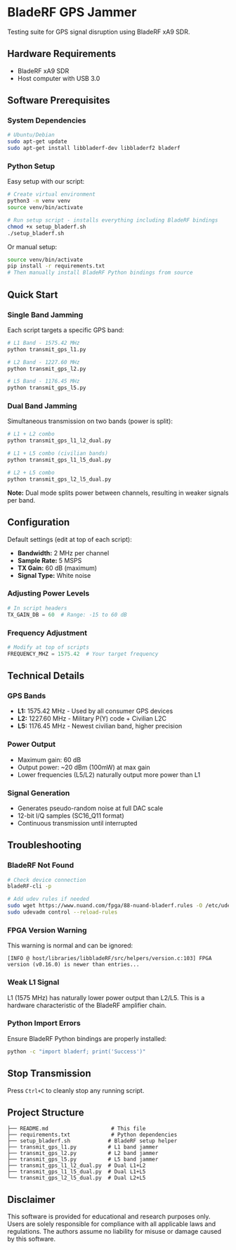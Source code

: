 # BladeRF GPS Jammer 

Testing suite for GPS signal disruption using BladeRF xA9 SDR.


## Hardware Requirements
- BladeRF xA9 SDR 
- Host computer with USB 3.0

## Software Prerequisites

### System Dependencies
```bash
# Ubuntu/Debian
sudo apt-get update
sudo apt-get install libbladerf-dev libbladerf2 bladerf
```

### Python Setup

Easy setup with our script:
```bash
# Create virtual environment
python3 -m venv venv
source venv/bin/activate

# Run setup script - installs everything including BladeRF bindings
chmod +x setup_bladerf.sh
./setup_bladerf.sh
```

Or manual setup:
```bash
source venv/bin/activate
pip install -r requirements.txt
# Then manually install BladeRF Python bindings from source
```

## Quick Start

### Single Band Jamming
Each script targets a specific GPS band:

```bash
# L1 Band - 1575.42 MHz 
python transmit_gps_l1.py

# L2 Band - 1227.60 MHz 
python transmit_gps_l2.py

# L5 Band - 1176.45 MHz 
python transmit_gps_l5.py
```

### Dual Band Jamming
Simultaneous transmission on two bands (power is split):

```bash
# L1 + L2 combo
python transmit_gps_l1_l2_dual.py

# L1 + L5 combo (civilian bands)
python transmit_gps_l1_l5_dual.py

# L2 + L5 combo
python transmit_gps_l2_l5_dual.py
```

**Note:** Dual mode splits power between channels, resulting in weaker signals per band.

## Configuration

Default settings (edit at top of each script):
- **Bandwidth:** 2 MHz per channel
- **Sample Rate:** 5 MSPS
- **TX Gain:** 60 dB (maximum)
- **Signal Type:** White noise

### Adjusting Power Levels
```python
# In script headers
TX_GAIN_DB = 60  # Range: -15 to 60 dB
```

### Frequency Adjustment
```python
# Modify at top of scripts
FREQUENCY_MHZ = 1575.42  # Your target frequency
```

## Technical Details

### GPS Bands
- **L1:** 1575.42 MHz - Used by all consumer GPS devices
- **L2:** 1227.60 MHz - Military P(Y) code + Civilian L2C
- **L5:** 1176.45 MHz - Newest civilian band, higher precision

### Power Output
- Maximum gain: 60 dB
- Output power: ~20 dBm (100mW) at max gain
- Lower frequencies (L5/L2) naturally output more power than L1

### Signal Generation
- Generates pseudo-random noise at full DAC scale
- 12-bit I/Q samples (SC16_Q11 format)
- Continuous transmission until interrupted

## Troubleshooting

### BladeRF Not Found
```bash
# Check device connection
bladeRF-cli -p

# Add udev rules if needed
sudo wget https://www.nuand.com/fpga/88-nuand-bladerf.rules -O /etc/udev/rules.d/88-nuand-bladerf.rules
sudo udevadm control --reload-rules
```

### FPGA Version Warning
This warning is normal and can be ignored:
```
[INFO @ host/libraries/libbladeRF/src/helpers/version.c:103] FPGA version (v0.16.0) is newer than entries...
```
### Weak L1 Signal
L1 (1575 MHz) has naturally lower power output than L2/L5. This is a hardware characteristic of the BladeRF amplifier chain.

### Python Import Errors
Ensure BladeRF Python bindings are properly installed:
```bash
python -c "import bladerf; print('Success')"
```
## Stop Transmission
Press `Ctrl+C` to cleanly stop any running script.

## Project Structure
```
├── README.md                    # This file
├── requirements.txt             # Python dependencies
├── setup_bladerf.sh            # BladeRF setup helper
├── transmit_gps_l1.py          # L1 band jammer
├── transmit_gps_l2.py          # L2 band jammer
├── transmit_gps_l5.py          # L5 band jammer
├── transmit_gps_l1_l2_dual.py  # Dual L1+L2
├── transmit_gps_l1_l5_dual.py  # Dual L1+L5
└── transmit_gps_l2_l5_dual.py  # Dual L2+L5
```

## Disclaimer
This software is provided for educational and research purposes only. Users are solely responsible for compliance with all applicable laws and regulations. The authors assume no liability for misuse or damage caused by this software.
